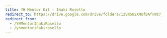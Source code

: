 ```yaml
---
title: YH Mentor Kit - Iñaki Rosello
redirect_to: https://drive.google.com/drive/folders/1zvm5O2XMufBAfvWz7_OAnd6UzWx3IrEe?usp=sharing
redirect_from: 
  - /YHMentorIñakiRosello
  - /yhmentoriñakirosello
---
```

